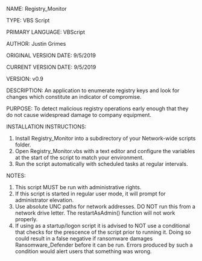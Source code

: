 NAME: Registry_Monitor

TYPE: VBS Script

PRIMARY LANGUAGE: VBScript
 
AUTHOR: Justin Grimes

ORIGINAL VERSION DATE: 9/5/2019

CURRENT VERSION DATE: 9/5/2019

VERSION: v0.9


DESCRIPTION: An application to enumerate registry keys and look for changes which constitute an indicator of compromise.





PURPOSE: To detect malicious registry operations early enough that they do not cause widespread damage to company equipment.




INSTALLATION INSTRUCTIONS: 
1. Install Registry_Monitor into a subdirectory of your Network-wide scripts folder.
2. Open Registry_Monitor.vbs with a text editor and configure the variables at the start of the script to match your environment.
3. Run the script automatically with scheduled tasks at regular intervals.




NOTES: 
1. This script MUST be run with administrative rights.
2. If this script is started in regular user mode, it will prompt for administrator elevation.
3. Use absolute UNC paths for network addresses. DO NOT run this from a network drive letter. The restartAsAdmin() function will not work properly.
4. If using as a startup/logon script it is advised to NOT use a conditional that checks for the prescence of the script prior to running it. Doing so could result in a false negative if ransomware damages Ransomware_Defender before it can be run. Errors produced by such a condition would alert users that something was wrong.